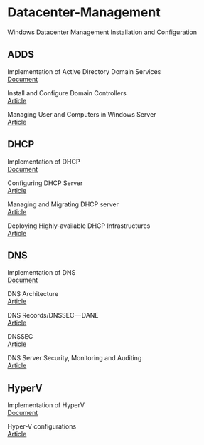 # Datacenter-Management
Windows Datacenter Management Installation and Configuration

## ADDS
  Implementation of Active Directory Domain Services \
  [Document](/ADDS) 

  Install and Configure Domain Controllers \
  [Article](https://blog.jadhusan.com/windows-server-installing-and-configuring-domain-controllers/) 
  
  Managing User and Computers in Windows Server \
  [Article](https://blog.jadhusan.com/windows-server-managing-user-and-computers/) 

## DHCP
  Implementation of DHCP \
  [Document](/DHCP) 
  
  Configuring DHCP Server     
  [Article](https://blog.jadhusan.com/windows-server-how-to-configure-dhcp-server/)    
  
  Managing and Migrating DHCP server    \
  [Article](https://blog.jadhusan.com/windows-server-managing-and-migrating-dhcp-server/)  
  
  Deploying Highly-available DHCP Infrastructures  \
  [Article](https://blog.jadhusan.com/windows-server-deploying-dhcp-high-availability/) 

## DNS
  Implementation of DNS \
  [Document](/DNS) 
  
  DNS Architecture \
  [Article](https://blog.jadhusan.com/windows-server-deep-dive-on-dns-architecture/)
  
  DNS Records/DNSSEC — DANE \
  [Article](https://blog.jadhusan.com/windows-server-what-is-dns-records/)
  
  DNSSEC \
  [Article](https://blog.jadhusan.com/windows-server-what-is-dnssec/)
  
  DNS Server Security, Monitoring and Auditing  \
  [Article](https://blog.jadhusan.com/windows-server-monitoring-and-auditing-dns-server/)


## HyperV
  Implementation of HyperV \
  [Document](/HyperV)
  
  Hyper-V configurations \
  [Article](https://blog.jadhusan.com/windows-server-how-to-configure-hyper-v/)


